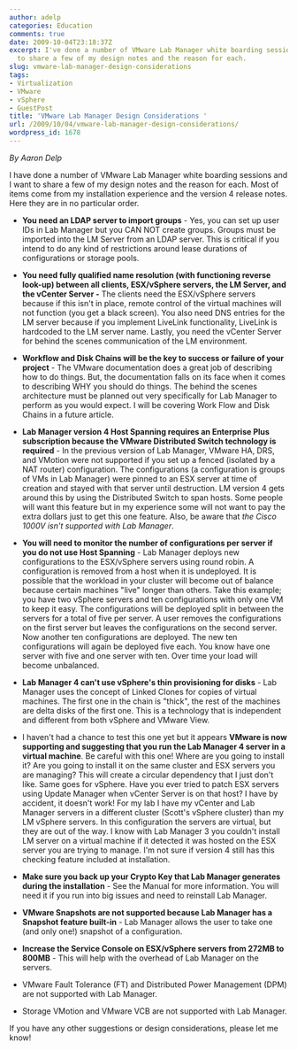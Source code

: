 ```yaml
---
author: adelp
categories: Education
comments: true
date: 2009-10-04T23:18:37Z
excerpt: I've done a number of VMware Lab Manager white boarding sessions, and I want
  to share a few of my design notes and the reason for each.
slug: vmware-lab-manager-design-considerations
tags:
- Virtualization
- VMware
- vSphere
- GuestPost
title: 'VMware Lab Manager Design Considerations '
url: /2009/10/04/vmware-lab-manager-design-considerations/
wordpress_id: 1678
---
```


_By Aaron Delp_

I have done a number of VMware Lab Manager white boarding sessions and I want to share a few of my design notes and the reason for each. Most of items come from my installation experience and the version 4 release notes. Here they are in no particular order.

* **You need an LDAP server to import groups** - Yes, you can set up user IDs in Lab Manager but you CAN NOT create groups. Groups must be imported into the LM Server from an LDAP server. This is critical if you intend to do any kind of restrictions around lease durations of configurations or storage pools.

* **You need fully qualified name resolution (with functioning reverse look-up) between all clients, ESX/vSphere servers, the LM Server, and the vCenter Server -** The clients need the ESX/vSphere servers because if this isn't in place, remote control of the virtual machines will not function (you get a black screen). You also need DNS entries for the LM server because if you implement LiveLink functionality, LiveLink is hardcoded to the LM server name. Lastly, you need the vCenter Server for behind the scenes communication of the LM environment.

* **Workflow and Disk Chains will be the key to success or failure of your project** - The VMware documentation does a great job of describing how to do things. But, the documentation falls on its face when it comes to describing WHY you should do things. The behind the scenes architecture must be planned out very specifically for Lab Manager to perform as you would expect. I will be covering Work Flow and Disk Chains in a future article.

* **Lab Manager version 4 Host Spanning requires an Enterprise Plus subscription because the VMware Distributed Switch technology is required** - In the previous version of Lab Manager, VMware HA, DRS, and VMotion were not supported if you set up a fenced (isolated by a NAT router) configuration. The configurations (a configuration is groups of VMs in Lab Manager) were pinned to an ESX server at time of creation and stayed with that server until destruction. LM version 4 gets around this by using the Distributed Switch to span hosts. Some people will want this feature but in my experience some will not want to pay the extra dollars just to get this one feature. Also, be aware that _the Cisco 1000V isn't supported with Lab Manager_.

* **You will need to monitor the number of configurations per server if you do not use Host Spanning** - Lab Manager deploys new configurations to the ESX/vSphere servers using round robin. A configuration is removed from a host when it is undeployed. It is possible that the workload in your cluster will become out of balance because certain machines "live" longer than others. Take this example; you have two vSphere servers and ten configurations with only one VM to keep it easy. The configurations will be deployed split in between the servers for a total of five per server. A user removes the configurations on the first server but leaves the configurations on the second server. Now another ten configurations are deployed. The new ten configurations will again be deployed five each. You know have one server with five and one server with ten. Over time your load will become unbalanced.

* **Lab Manager 4 can't use vSphere's thin provisioning for disks** - Lab Manager uses the concept of Linked Clones for copies of virtual machines. The first one in the chain is "thick", the rest of the machines are delta disks of the first one. This is a technology that is independent and different from both vSphere and VMware View.

* I haven't had a chance to test this one yet but it appears **VMware is now supporting and suggesting that you run the Lab Manager 4 server in a virtual machine**. Be careful with this one! Where are you going to install it? Are you going to install it on the same cluster and ESX servers you are managing? This will create a circular dependency that I just don't like. Same goes for vSphere. Have you ever tried to patch ESX servers using Update Manager when vCenter Server is on that host? I have by accident, it doesn't work! For my lab I have my vCenter and Lab Manager servers in a different cluster (Scott's vSphere cluster) than my LM vSphere servers. In this configuration the servers are virtual, but they are out of the way. I know with Lab Manager 3 you couldn't install LM server on a virtual machine if it detected it was hosted on the ESX server you are trying to manage. I'm not sure if version 4 still has this checking feature included at installation.

* **Make sure you back up your Crypto Key that Lab Manager generates during the installation** - See the Manual for more information. You will need it if you run into big issues and need to reinstall Lab Manager.

* **VMware Snapshots are not supported because Lab Manager has a Snapshot feature built-in** - Lab Manager allows the user to take one (and only one!) snapshot of a configuration.

* **Increase the Service Console on ESX/vSphere servers from 272MB to 800MB** - This will help with the overhead of Lab Manager on the servers.

* VMware Fault Tolerance (FT) and Distributed Power Management (DPM) are not supported with Lab Manager.

* Storage VMotion and VMware VCB are not supported with Lab Manager.

If you have any other suggestions or design considerations, please let me know!

